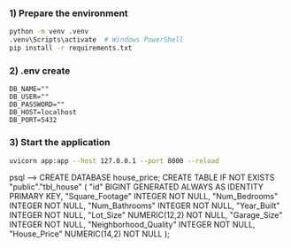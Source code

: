 ### 1) Prepare the environment

```bash
python -m venv .venv
.venv\Scripts\activate  # Windows PowerShell
pip install -r requirements.txt
```

### 2) .env create

```env
DB_NAME=""
DB_USER=""
DB_PASSWORD=""
DB_HOST=localhost
DB_PORT=5432
```

### 3) Start the application

```bash
uvicorn app:app --host 127.0.0.1 --port 8000 --reload
```
psql -->
CREATE DATABASE house_price;
CREATE TABLE IF NOT EXISTS "public"."tbl_house" (
  "id" BIGINT GENERATED ALWAYS AS IDENTITY PRIMARY KEY,
  "Square_Footage" INTEGER NOT NULL,
  "Num_Bedrooms" INTEGER NOT NULL,
  "Num_Bathrooms" INTEGER NOT NULL,
  "Year_Built" INTEGER NOT NULL,
  "Lot_Size" NUMERIC(12,2) NOT NULL,
  "Garage_Size" INTEGER NOT NULL,
  "Neighborhood_Quality" INTEGER NOT NULL,
  "House_Price" NUMERIC(14,2) NOT NULL
);

